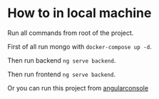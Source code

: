 # How to in local machine

Run all commands from root of the project.

First of all run mongo with `docker-compose up -d`.

Then run backend  `ng serve backend`.

Then run frontend `ng serve backend`.

Or you can run this project from [angularconsole](https://angularconsole.com/)
